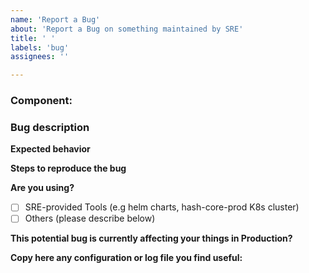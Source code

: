 ```yaml
---
name: 'Report a Bug'
about: 'Report a Bug on something maintained by SRE'
title: ' '
labels: 'bug'
assignees: ''

---
```

### Component:
<!--- Ex: Helm, Gitlab, Kubernetes, etc. -->

### Bug description


**Expected behavior**


**Steps to reproduce the bug**


**Are you using?**
- [ ] SRE-provided Tools (e.g helm charts, hash-core-prod K8s cluster)
- [ ] Others (please describe below)

**This potential bug is currently affecting your things in Production?**

**Copy here any configuration or log file you find useful:**

